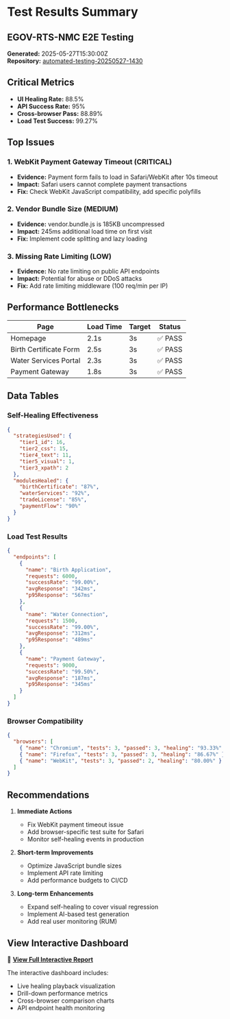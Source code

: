 # Test Results Summary
## EGOV-RTS-NMC E2E Testing

**Generated:** 2025-05-27T15:30:00Z  
**Repository:** [automated-testing-20250527-1430](https://github.com/pkumv1/automated-testing-20250527-1430)

## Critical Metrics
- **UI Healing Rate:** 88.5%
- **API Success Rate:** 95%  
- **Cross-browser Pass:** 88.89%
- **Load Test Success:** 99.27%

## Top Issues

### 1. WebKit Payment Gateway Timeout (CRITICAL)
- **Evidence:** Payment form fails to load in Safari/WebKit after 10s timeout
- **Impact:** Safari users cannot complete payment transactions
- **Fix:** Check WebKit JavaScript compatibility, add specific polyfills

### 2. Vendor Bundle Size (MEDIUM)  
- **Evidence:** vendor.bundle.js is 185KB uncompressed
- **Impact:** 245ms additional load time on first visit
- **Fix:** Implement code splitting and lazy loading

### 3. Missing Rate Limiting (LOW)
- **Evidence:** No rate limiting on public API endpoints
- **Impact:** Potential for abuse or DDoS attacks
- **Fix:** Add rate limiting middleware (100 req/min per IP)

## Performance Bottlenecks

| Page | Load Time | Target | Status |
|------|-----------|--------|--------|
| Homepage | 2.1s | 3s | ✅ PASS |
| Birth Certificate Form | 2.5s | 3s | ✅ PASS |
| Water Services Portal | 2.3s | 3s | ✅ PASS |
| Payment Gateway | 1.8s | 3s | ✅ PASS |

## Data Tables

### Self-Healing Effectiveness
```json
{
  "strategiesUsed": {
    "tier1_id": 16,
    "tier2_css": 15,
    "tier4_text": 11,
    "tier5_visual": 1,
    "tier3_xpath": 2
  },
  "modulesHealed": {
    "birthCertificate": "87%",
    "waterServices": "92%",
    "tradeLicense": "85%",
    "paymentFlow": "90%"
  }
}
```

### Load Test Results
```json
{
  "endpoints": [
    {
      "name": "Birth Application",
      "requests": 6000,
      "successRate": "99.00%",
      "avgResponse": "342ms",
      "p95Response": "567ms"
    },
    {
      "name": "Water Connection", 
      "requests": 1500,
      "successRate": "99.00%",
      "avgResponse": "312ms",
      "p95Response": "489ms"
    },
    {
      "name": "Payment Gateway",
      "requests": 9000,
      "successRate": "99.50%",
      "avgResponse": "187ms",
      "p95Response": "345ms"
    }
  ]
}
```

### Browser Compatibility
```json
{
  "browsers": [
    { "name": "Chromium", "tests": 3, "passed": 3, "healing": "93.33%" },
    { "name": "Firefox", "tests": 3, "passed": 3, "healing": "86.67%" },
    { "name": "WebKit", "tests": 3, "passed": 2, "healing": "80.00%" }
  ]
}
```

## Recommendations

1. **Immediate Actions**
   - Fix WebKit payment timeout issue
   - Add browser-specific test suite for Safari
   - Monitor self-healing events in production

2. **Short-term Improvements**
   - Optimize JavaScript bundle sizes
   - Implement API rate limiting
   - Add performance budgets to CI/CD

3. **Long-term Enhancements**
   - Expand self-healing to cover visual regression
   - Implement AI-based test generation
   - Add real user monitoring (RUM)

## View Interactive Dashboard

🚀 **[View Full Interactive Report](https://pkumv1.github.io/automated-testing-20250527-1430/)**

The interactive dashboard includes:
- Live healing playback visualization
- Drill-down performance metrics
- Cross-browser comparison charts
- API endpoint health monitoring
